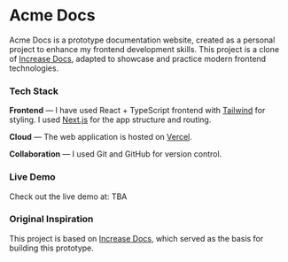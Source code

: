 # Acme Docs

Acme Docs is a prototype documentation website, created as a personal project to enhance my frontend development skills. This project is a clone of [Increase Docs](https://increase.com/documentation), adapted to showcase and practice modern frontend technologies.

### Tech Stack

**Frontend** — I have used React + TypeScript frontend with [Tailwind](https://tailwindcss.com/) for styling. I used [Next.js](https://nextjs.org/) for the app structure and routing. 

**Cloud** — The web application is hosted on [Vercel](https://vercel.com/).

**Collaboration** — I used Git and GitHub for version control.

### Live Demo

Check out the live demo at: TBA

### Original Inspiration

This project is based on [Increase Docs](https://increase.com/documentation), which served as the basis for building this prototype.
